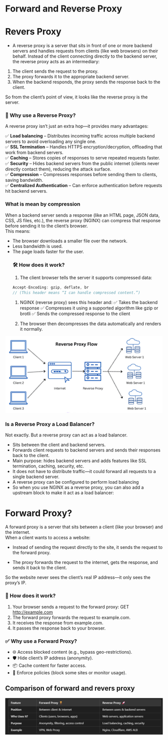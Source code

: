 # Forward and Reverse Proxy


# Revers Proxy
* A reverse proxy is a server that sits in front of one or more backend servers and handles requests from clients (like web browsers) on their behalf. Instead of the client connecting directly to the backend server, the reverse proxy acts as an intermediary:

1. The client sends the request to the proxy.
2. The proxy forwards it to the appropriate backend server.
3. When the backend responds, the proxy sends the response back to the client.<br>

So from the client’s point of view, it looks like the reverse proxy is the server.

### 🎯 Why use a Reverse Proxy?
A reverse proxy isn’t just an extra hop—it provides many advantages:<br>

✅ **Load balancing** – Distributes incoming traffic across multiple backend servers to avoid overloading any single one. <br>
✅ **SSL Termination** – Handles HTTPS encryption/decryption, offloading that work from backend servers.<br>
✅ **Caching** – Stores copies of responses to serve repeated requests faster.<br>
✅ **Security** – Hides backend servers from the public internet (clients never directly contact them), reducing the attack surface.<br>
✅ **Compression** – Compresses responses before sending them to clients, saving bandwidth.<br>
✅ **Centralized Authentication** – Can enforce authentication before requests hit backend servers.<br>

### What is mean by compression
When a backend server sends a response (like an HTML page, JSON data, CSS, JS files, etc.), the reverse proxy (NGINX) can compress that response before sending it to the client’s browser. <br>
This means:<br>
* The browser downloads a smaller file over the network.
* Less bandwidth is used.
* The page loads faster for the user. 
  ### 🛠 How does it work?
  1. The client browser tells the server it supports compressed data:
  ```js
  Accept-Encoding: gzip, deflate, br
  // (This header means “I can handle compressed content.”)
  ```
  1. NGINX (reverse proxy) sees this header and:
  ✅ Takes the backend response
  ✅ Compresses it using a supported algorithm like gzip or brotli
  ✅ Sends the compressed response to the client

  1. The browser then decompresses the data automatically and renders it normally.


![alt text](../images/image-5.png)


### Is a Reverse Proxy a Load Balancer?
Not exactly.
But a reverse proxy can act as a load balancer.
* Sits between the client and backend servers.
* Forwards client requests to backend servers and sends their responses back to the client.
* Main purpose: hides backend servers and adds features like SSL termination, caching, security, etc.
* It does not have to distribute traffic—it could forward all requests to a single backend server.
* A reverse proxy can be configured to perform load balancing
* So when you use NGINX as a reverse proxy, you can also add a upstream block to make it act as a load balancer:

# Forward Proxy?
A forward proxy is a server that sits between a client (like your browser) and the internet.<br>
When a client wants to access a website:<br>

* Instead of sending the request directly to the site, it sends the request to the forward proxy.

* The proxy forwards the request to the internet, gets the response, and sends it back to the client.

So the website never sees the client’s real IP address—it only sees the proxy’s IP.<br>

### 📖 How does it work?
1. Your browser sends a request to the forward proxy:
GET http://example.com
2. The forward proxy forwards the request to example.com.
3. It receives the response from example.com.
4. It passes the response back to your browser.

### ✅ Why use a Forward Proxy?
* 🌐 Access blocked content (e.g., bypass geo-restrictions).
* 🛡 Hide client’s IP address (anonymity).
* 📦 Cache content for faster access.
* 🚨 Enforce policies (block some sites or monitor usage).




## Comparison of forward and revers proxy
![alt text](../images/image-4.png)